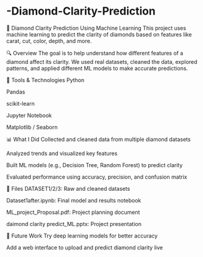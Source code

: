 # -Diamond-Clarity-Prediction
💎 Diamond Clarity Prediction Using Machine Learning
This project uses machine learning to predict the clarity of diamonds based on features like carat, cut, color, depth, and more.

🔍 Overview
The goal is to help understand how different features of a diamond affect its clarity. We used real datasets, cleaned the data, explored patterns, and applied different ML models to make accurate predictions.

🧰 Tools & Technologies
Python

Pandas

scikit-learn

Jupyter Notebook

Matplotlib / Seaborn

📊 What I Did
Collected and cleaned data from multiple diamond datasets

Analyzed trends and visualized key features

Built ML models (e.g., Decision Tree, Random Forest) to predict clarity

Evaluated performance using accuracy, precision, and confusion matrix

📁 Files
DATASET1/2/3: Raw and cleaned datasets

Dataset1after.ipynb: Final model and results notebook

ML_project_Proposal.pdf: Project planning document

daimond clarity predict_ML.pptx: Project presentation

🚀 Future Work
Try deep learning models for better accuracy

Add a web interface to upload and predict diamond clarity live
